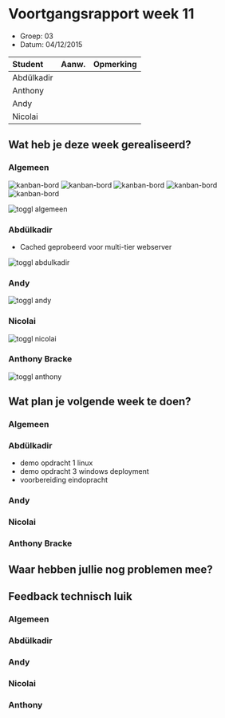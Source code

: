 # Voortgangsrapport week 11

* Groep: 03
* Datum: 04/12/2015

| Student  | Aanw. | Opmerking |
| :---     | :---  | :---      |
| Abdülkadir |       |           |
| Anthony |       |           |
| Andy |       |           |
| Nicolai |       |           |

## Wat heb je deze week gerealiseerd?

### Algemeen

![kanban-bord](https://github.com/HoGentTIN/ops3-g03/blob/master/weekrapport/image/week11_kanban1.PNG)
![kanban-bord](https://github.com/HoGentTIN/ops3-g03/blob/master/weekrapport/image/week11_kanban2.PNG)
![kanban-bord](https://github.com/HoGentTIN/ops3-g03/blob/master/weekrapport/image/week11_kanban3.PNG)
![kanban-bord](https://github.com/HoGentTIN/ops3-g03/blob/master/weekrapport/image/week11_kanban4.PNG)
![kanban-bord](https://github.com/HoGentTIN/ops3-g03/blob/master/weekrapport/image/week11_kanban5.PNG)

![toggl algemeen](https://github.com/HoGentTIN/ops3-g03/blob/master/weekrapport/image/week11_toggl_algemeen.PNG)

### Abdülkadir

* Cached geprobeerd voor multi-tier webserver

![toggl abdulkadir](https://github.com/HoGentTIN/ops3-g03/blob/master/weekrapport/image/week11_toggl_abdulkadir.PNG)

### Andy



![toggl andy](https://github.com/HoGentTIN/ops3-g03/blob/master/weekrapport/image/week11_toggl_andy.PNG)

### Nicolai




![toggl nicolai](https://github.com/HoGentTIN/ops3-g03/blob/master/weekrapport/image/week11_toggl_nicolai.PNG)

### Anthony Bracke



![toggl anthony](https://github.com/HoGentTIN/ops3-g03/blob/master/weekrapport/image/week11_toggl_anthony.PNG)

## Wat plan je volgende week te doen?

### Algemeen

### Abdülkadir 

* demo opdracht 1 linux
* demo opdracht 3 windows deployment
* voorbereiding eindopracht

### Andy



### Nicolai


### Anthony Bracke


## Waar hebben jullie nog problemen mee?


## Feedback technisch luik

### Algemeen

### Abdülkadir

### Andy

### Nicolai

### Anthony


